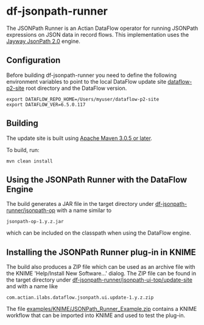 # df-jsonpath-runner

The JSONPath Runner is an Actian DataFlow operator for running JSONPath expressions on JSON data in record flows.  This implementation uses the [Jayway JsonPath 2.0](https://github.com/jayway/JsonPath) engine.

## Configuration

Before building df-jsonpath-runner you need to define the following environment variables to point to the local DataFlow update site [dataflow-p2-site](https://github.com/ActianCorp/dataflow-p2-site) root directory and the DataFlow version.

    export DATAFLOW_REPO_HOME=/Users/myuser/dataflow-p2-site
    export DATAFLOW_VER=6.5.0.117

## Building

The update site is built using [Apache Maven 3.0.5 or later](http://maven.apache.org/).

To build, run:

    mvn clean install

## Using the JSONPath Runner with the DataFlow Engine

The build generates a JAR file in the target directory under
[df-jsonpath-runner/jsonpath-op](https://github.com/ActianCorp/df-jsonpath/tree/master/jsonpath-op)
with a name similar to 

    jsonpath-op-1.y.z.jar

which can be included on the classpath when using the DataFlow engine.

## Installing the JSONPath Runner plug-in in KNIME

The build also produces a ZIP file which can be used as an archive file with the KNIME 'Help/Install New Software...' dialog.
The ZIP file can be found in the target directory under
[df-jsonpath-runner/jsonpath-ui-top/update-site](https://github.com/ActianCorp/df-jsonpath/tree/master/jsonpath-ui-top/update-site) 
and with a name like 


    com.actian.ilabs.dataflow.jsonpath.ui.update-1.y.z.zip

The file [examples/KNIME/JSONPath_Runner_Example.zip](https://github.com/ActianCorp/df-jsonpath/raw/master/examples/KNIME/JSONPath_Twitter_Example.zip) 
contains a KNIME workflow that can be imported into KNIME and used to test the plug-in.



